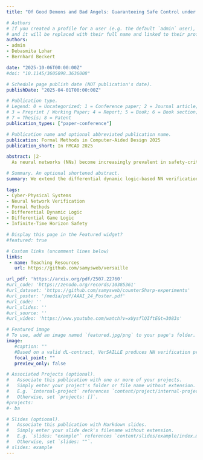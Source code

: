 ```yaml
---
title: "Of Good Demons and Bad Angels: Guaranteeing Safe Control under Finite Precision"

# Authors
# If you created a profile for a user (e.g. the default `admin` user), write the username (folder name) here 
# and it will be replaced with their full name and linked to their profile.
authors:
- admin
- Debasmita Lohar
- Bernhard Beckert

date: "2025-10-06T00:00:00Z"
#doi: "10.1145/3605098.3636008"

# Schedule page publish date (NOT publication's date).
publishDate: "2025-04-01T00:00:00Z"

# Publication type.
# Legend: 0 = Uncategorized; 1 = Conference paper; 2 = Journal article;
# 3 = Preprint / Working Paper; 4 = Report; 5 = Book; 6 = Book section;
# 7 = Thesis; 8 = Patent
publication_types: ["paper-conference"]

# Publication name and optional abbreviated publication name.
publication: Formal Methods in Computer-Aided Design 2025
publication_short: In FMCAD 2025

abstract: |2-
  As neural networks (NNs) become increasingly prevalent in safety-critical neural network-controlled cyber-physical systems (NNCSs), formally guaranteeing their safety becomes crucial. For these systems, safety must be ensured throughout their entire operation, necessitating infinite-time horizon verification. To verify the infinite-time horizon safety of NNCSs, recent approaches leverage Differential Dynamic Logic (dL). However, these dL-based guarantees rely on idealized, real-valued NN semantics and fail to account for roundoff errors introduced by finite-precision implementations. This paper bridges the gap between theoretical guarantees and real-world implementations by incorporating robustness under finite-precision perturbations -- in sensing, actuation, and computation -- into the safety verification. We model the problem as a hybrid game between a good Demon, responsible for control actions, and a bad Angel, introducing perturbations. This formulation enables formal proofs of robustness w.r.t. a given (bounded) perturbation. Leveraging this bound, we employ state-of-the-art mixed-precision fixed-point tuners to synthesize sound and efficient implementations, thus providing a complete end-to-end solution. We evaluate our approach on case studies from the automotive and aeronautics domains, producing efficient NN implementations with rigorous infinite-time horizon safety guarantees.

# Summary. An optional shortened abstract.
summary: We extend the differential dynamic logic-based NN verification technique VerSAILLE (NeurIPS'24) to support verification under perturbations and leverage this result to derive end-to-end safety guarantees that carry over to fixed-point arithmetic implementations of  (originally) real-valued NNs.

tags:
- Cyber-Physical Systems
- Neural Network Verification 
- Formal Methods
- Differential Dynamic Logic
- Differential Game Logic
- Infinite-Time Horizon Safety

# Display this page in the Featured widget?
#featured: true

# Custom links (uncomment lines below)
links:
 - name: Teaching Resources
   url: https://github.com/samysweb/versaille

url_pdf: 'https://arxiv.org/pdf/2507.22760'
#url_code: 'https://zenodo.org/records/10385361'
#url_dataset: 'https://github.com/samysweb/counterSharp-experiments'
#url_poster: '/media/pdf/AAAI_24_Poster.pdf'
#url_code: ''
#url_slides: ''
#url_source: ''
#url_video: 'https://www.youtube.com/watch?v=xUysflQIftE&t=3083s'

# Featured image
# To use, add an image named `featured.jpg/png` to your page's folder. 
image:
   #caption: ""
   #Based on a valid dL-contract, VerSAILLE produces NN verification properties that allow the verification of infinite-time safety. In order to verify such properties, we require a tool for the verification of nonlinear properties on neural network -- this is the task of our new tool Mosaic.
   focal_point: ""
   preview_only: false

# Associated Projects (optional).
#   Associate this publication with one or more of your projects.
#   Simply enter your project's folder or file name without extension.
#   E.g. `internal-project` references `content/project/internal-project/index.md`.
#   Otherwise, set `projects: []`.
#projects:
#- ba

# Slides (optional).
#   Associate this publication with Markdown slides.
#   Simply enter your slide deck's filename without extension.
#   E.g. `slides: "example"` references `content/slides/example/index.md`.
#   Otherwise, set `slides: ""`.
# slides: example
---
```

